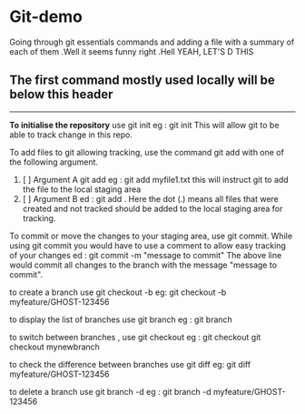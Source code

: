 # Git-demo
Going through git essentials commands and adding a file with a summary of each of them .Well it seems funny right .Hell YEAH, LET'S D THIS 

## The first command mostly used locally will be below this header
***
**To initialise the repository** use git init 
eg : git init 
This will allow git to be able to track change in this repo.

To add files to git allowing tracking, use the command git add with one of the following argument.
1. [ ] Argument A
git add <filename>
eg : git add myfile1.txt
this will instruct  git to add the file to the local staging area  
1. [ ] Argument B
ed : git add . 
Here the dot (.) means all files that were created and not tracked should be added to the local staging area for tracking.

To commit or move the changes to your staging area, use git commit. While using git commit you would have to use a comment to allow easy tracking of your changes 
ed : git commit -m "message to commit"
The above line would commit all changes to the branch with the message "message to commit".

to create a branch use git checkout -b <branchname>
eg: git checkout -b myfeature/GHOST-123456

to display the list of branches use git branch 
eg : git branch

to switch between branches , use git checkout 
eg : git checkout <branchname>
git checkout mynewbranch

to check the difference between branches use git diff <branchname>
eg: git diff myfeature/GHOST-123456

to delete a branch use git branch -d <branchname>
eg : git branch -d myfeature/GHOST-123456

